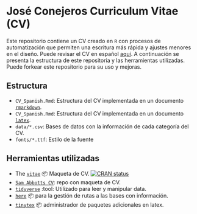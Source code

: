 # José Conejeros Curriculum Vitae (CV)

Este repositorio contiene un CV creado en `R` con procesos de automatización que permiten una escritura más rápida y ajustes menores en el diseño. Puede revisar el CV en español [aquí](https://github.com/JDConejeros/CV/blob/master/CV_Spanish.pdf). A continuación se presenta la estructura de este repositoria y las herramientas utilizadas. Puede forkear este repositorio para su uso y mejoras.  
## Estructura

- `CV_Spanish.Rmd`: Estructura del CV implementada en un documento [`rmarkdown`](https://rmarkdown.rstudio.com).
- `CV_Spanish.Rmd`: Estructura del CV implementada en un documento [`latex`](https://es.overleaf.com/project).
- `data/*.csv`: Bases de datos con la información de cada categoría del CV.
- `fonts/*.ttf`: Estilo de la fuente

## Herramientas utilizadas

- The [`vitae`](https://pkg.mitchelloharawild.com/vitae/) :package: Maqueta de CV. [![CRAN
status](https://www.r-pkg.org/badges/version/vitae)](https://cran.r-project.org/package=vitae)
- [`Sam Abbotts CV`](https://github.com/seabbs/cv): repo con maqueta de CV.
- [`tidyverse`](https://www.tidyverse.org) :tool: Utilizado para leer y manipular data. 
- [`here`](https://here.r-lib.org) :package: para la gestión de rutas a las bases con información.
- [`tinytex`](https://github.com/yihui/tinytex) :package: administrador de paquetes adicionales en latex.